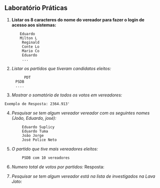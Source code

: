 Laboratório Práticas
--------------------

1. **Listar os 8 caracteres do nome do vereador para fazer o login de acesso aos sistemas:**

```Exemplo de resposta:
       Eduardo
       Milton L
        Reginald
        Conte Lo
        Mario Co
        Eduardo
        ...
```
	 
2. _Listar os partidos que tiveram candidatos eleitos:_
   
```Exemplo de Resposta:
         PDT
	 PSDB
	 ....
```

3. _Mostrar o somatória de todos os votos em vereadores:_
    
```Exemplo de Resposta: 2364.913'```


4. _Pesquisar se tem algum vereador vereador com os seguintes nomes (João, Eduardo, josé):_
```Exemplo de Resposta:
	    Eduardo Suplicy
		Eduardo Tuma
		João Jorge
		José Police Neto
```
        	
	
5. _O partido que tive mais vereadores eleitos:_
   
```Resposta: 
        PSDB com 10 vereadores
```
6. _Numero total de votos por partidos:_
   Resposta: 
   
7. _Pesquisar se tem algum vereador está na lista de investigados na Lava Jato:_ 
 
